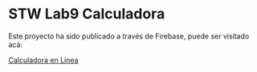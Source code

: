 # STW Lab9 Calculadora
 
Este proyecto ha sido publicado a través de Firebase, puede ser visitado acá:

[Calculadora en Línea](https://stw-lab9.web.app)
